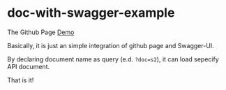 # doc-with-swagger-example

The Github Page [Demo](https://benchengggv.github.io/doc-with-swagger-example)

Basically, it is just an simple integration of github page and Swagger-UI.

By declaring document name as query (e.d. `?doc=s2`), it can load sepecify API document.

That is it!
